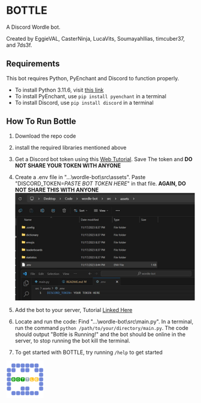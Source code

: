 # BOTTLE

A Discord Wordle bot.

Created by EggieVAL, CasterNinja, LucaVits, SoumayahIlias, timcuber37, and 7ds3f.

## Requirements
This bot requires Python, PyEnchant and Discord to function properly.
- To install Python 3.11.6, visit [this link](https://www.python.org/downloads/)
- To install PyEnchant, use `pip install pyenchant` in a terminal
- To install Discord, use `pip install discord` in a terminal


## How To Run Bottle
1. Download the repo code
2. install the required libraries mentioned above
3. Get a Discord bot token using this [Web Tutorial](https://discordgsm.com/guide/how-to-get-a-discord-bot-token). Save The token and **DO NOT SHARE YOUR TOKEN WITH ANYONE**
4. Create a .env file in "...\wordle-bot\src\assets\". Paste "DISCORD_TOKEN=*PASTE BOT TOKEN HERE*" in that file. **AGAIN, DO NOT SHARE THIS WITH ANYONE** 
![Example Environment Variable Image](./src/assets/exampleENV.jpg)
6. Add the bot to your server, Tutorial [Linked Here](https://discordjs.guide/preparations/adding-your-bot-to-servers.html#creating-and-using-your-invite-link)
7. Locate and run the code: Find "...\wordle-bot\src\main.py". In a terminal, run the command `python /path/to/your/directory/main.py`.
The code should output "Bottle is Running!" and the bot should be online in the server, to stop running the bot kill the terminal.

8. To get started with BOTTLE, try running `/help` to get started

<img src="./src/assets/bottle.png" alt="Bottle Logo" width="100"/>